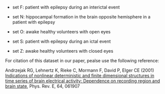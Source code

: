 - set F: patient with epilepsy during an interictal event

- set N: hippocampal formation in the brain opposite hemisphere in a patient with epilepsy

- set O: awake healthy volunteers with open eyes

- set S: patient with epilepsy during an ictal event

- set Z: awake healthy volunteers with closed eyes


For citation of this dataset in our paper, pealse use the following reference: 

Andrzejak RG, Lehnertz K, Rieke C, Mormann F, David P, Elger CE (2001) [Indications of nonlinear deterministic and finite dimensional structures in time series of brain electrical activity: Dependence on recording region and brain state](https://journals.aps.org/pre/abstract/10.1103/PhysRevE.64.061907), Phys. Rev. E, 64, 061907
